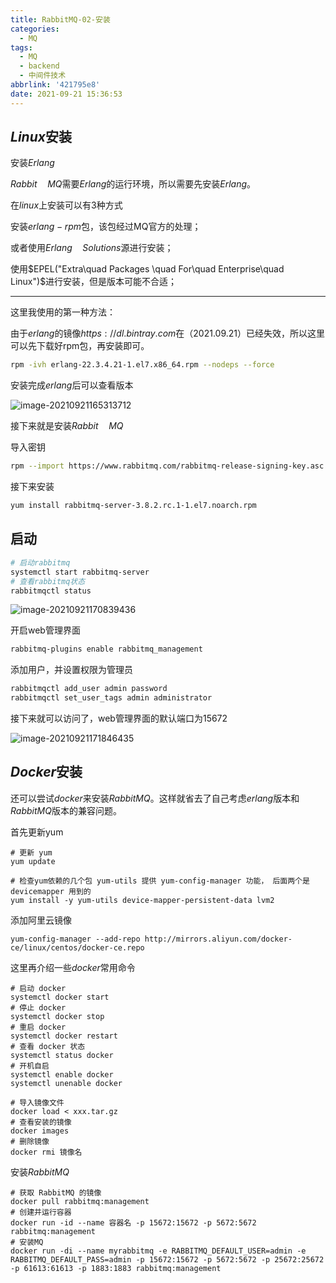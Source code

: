 ```yaml
---
title: RabbitMQ-02-安装
categories:
  - MQ
tags:
  - MQ
  - backend
  - 中间件技术
abbrlink: '421795e8'
date: 2021-09-21 15:36:53
---
```


## $Linux$安装

安装$Erlang$

$Rabbit\quad MQ$需要$Erlang$的运行环境，所以需要先安装$Erlang$。

在$linux$上安装可以有3种方式

安装$erlang-rpm$包，该包经过MQ官方的处理；

或者使用$Erlang\quad Solutions$源进行安装；

使用$EPEL("Extra\quad Packages \quad For\quad Enterprise\quad Linux")$进行安装，但是版本可能不合适；

<hr/>

这里我使用的第一种方法：

由于$erlang$的镜像$https://dl.bintray.com$在（2021.09.21）已经失效，所以这里可以先下载好rpm包，再安装即可。

```bash
rpm -ivh erlang-22.3.4.21-1.el7.x86_64.rpm --nodeps --force
```

安装完成$erlang$后可以查看版本

![image-20210921165313712](http://static.codenote.xyz/img/20210921165313.png)

接下来就是安装$Rabbit\quad MQ$

导入密钥

```bash
rpm --import https://www.rabbitmq.com/rabbitmq-release-signing-key.asc
```

接下来安装

```bash
yum install rabbitmq-server-3.8.2.rc.1-1.el7.noarch.rpm 
```

## 启动

```bash
# 启动rabbitmq
systemctl start rabbitmq-server
# 查看rabbitmq状态
rabbitmqctl status
```

![image-20210921170839436](http://static.codenote.xyz/img/20210921170839.png)

开启web管理界面

```bash
rabbitmq-plugins enable rabbitmq_management
```

添加用户，并设置权限为管理员

```bash
rabbitmqctl add_user admin password
rabbitmqctl set_user_tags admin administrator
```

接下来就可以访问了，web管理界面的默认端口为15672

![image-20210921171846435](http://static.codenote.xyz/img/20210921171846.png)

## $Docker$安装

还可以尝试$docker$来安装$RabbitMQ$。这样就省去了自己考虑$erlang$版本和$RabbitMQ$版本的兼容问题。

首先更新yum

```shell
# 更新 yum
yum update

# 检查yum依赖的几个包 yum-utils 提供 yum-config-manager 功能， 后面两个是 devicemapper 用到的
yum install -y yum-utils device-mapper-persistent-data lvm2
```

添加阿里云镜像

```shell
yum-config-manager --add-repo http://mirrors.aliyun.com/docker-ce/linux/centos/docker-ce.repo
```

这里再介绍一些$docker$常用命令

```shell
# 启动 docker
systemctl docker start
# 停止 docker
systemctl docker stop
# 重启 docker
systemctl docker restart
# 查看 docker 状态
systemctl status docker
# 开机自启
systemctl enable docker
systemctl unenable docker

# 导入镜像文件
docker load < xxx.tar.gz
# 查看安装的镜像
docker images
# 删除镜像
docker rmi 镜像名
```

安装$RabbitMQ$

```SH
# 获取 RabbitMQ 的镜像
docker pull rabbitmq:management
# 创建并运行容器
docker run -id --name 容器名 -p 15672:15672 -p 5672:5672 rabbitmq:management
# 安装MQ
docker run -di --name myrabbitmq -e RABBITMQ_DEFAULT_USER=admin -e RABBITMQ_DEFAULT_PASS=admin -p 15672:15672 -p 5672:5672 -p 25672:25672 -p 61613:61613 -p 1883:1883 rabbitmq:management
```

